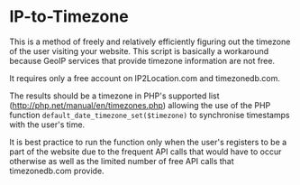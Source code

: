 # IP-to-Timezone
This is a method of freely and relatively efficiently figuring out the timezone of the user visiting your website. This script is basically a workaround because GeoIP services that provide timezone information are not free.

It requires only a free account on IP2Location.com and timezonedb.com.

The results should be a timezone in PHP's supported list (http://php.net/manual/en/timezones.php) allowing the use of the PHP function `default_date_timezone_set($timezone)` to synchronise timestamps with the user's time.

It is best practice to run the function only when the user's registers to be a part of the website due to the frequent API calls that would have to occur otherwise as well as the limited number of free API calls that timezonedb.com provide.
